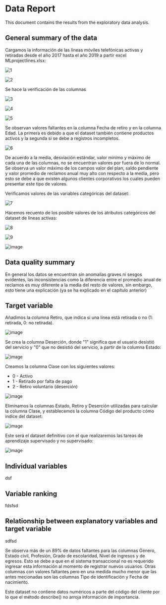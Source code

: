 # Data Report

This document contains the results from the exploratory data analysis.

## General summary of the data 

Cargamos la información de las líneas móviles telefónicas activas y retiradas desde el año 2017 hasta el año 2019 a partir excel MLprojectlines.xlsx:

![1](https://user-images.githubusercontent.com/66392216/171025376-1555b59f-97da-4a49-9b4c-00d1182970b9.JPG)

![2](https://user-images.githubusercontent.com/66392216/171025523-68ad5aa9-3846-419e-918f-0d68d5908bec.JPG)

Se hace la verificación de las columnas 

![3](https://user-images.githubusercontent.com/66392216/171025833-6eaba477-58c7-4946-81de-56504aa78d7b.JPG)

![4](https://user-images.githubusercontent.com/66392216/171026323-c38faba0-ea0c-4a81-95e4-c341a54953ba.JPG)

![5](https://user-images.githubusercontent.com/66392216/171026501-0c24a0bb-d976-48f0-bba2-7e76e1d977df.JPG)

Se observan valores faltantes en la columna Fecha de retiro y en la columna Edad. La primera es debido a que el dataset también contiene productos activos y la segunda si se debe a registros incompletos.

![6](https://user-images.githubusercontent.com/66392216/171026689-31bc6edb-046d-4997-8573-1e9006217384.JPG)

De acuerdo a la media, desviación estándar, valor mínimo y máximo de cada una de las columnas, no se encuentran valores por fuera de lo normal. Se observa un valor máximo de los campos valor del plan, saldo pendiente y valor promedio de reclamos anual muy alto con respecto a la media, pero esto se debe a que existen algunos clientes corporativos los cuales pueden presentar este tipo de valores.

Verificamos valores de las variables categóricas del dataset:

![7](https://user-images.githubusercontent.com/66392216/171026873-92c750f9-8a9d-4ffb-b7e9-02ace93d3294.JPG)


Hacemos recuento de los posible valores de los atributos categóricos del dataset de líneas activas:

![8](https://user-images.githubusercontent.com/66392216/171027079-9e3a2dc6-1c57-4ace-a404-b2b26ecbabd9.JPG)

![9](https://user-images.githubusercontent.com/66392216/171027183-251d9266-5e72-42d6-bada-4496afa89a80.JPG)

![image](https://user-images.githubusercontent.com/66392216/171027253-93280659-e04f-4f04-a045-a1f0a4c400c4.png)

## Data quality summary

En general los datos se encuentran sin anomalías graves ni sesgos evidentes, las inconsistencias como la diferencia entre el promedio anual de reclamos es muy diferente a la media del resto de valores, sin  embargo, esto tiene una explicación (ya se ha explicado en el capítulo anterior)

## Target variable

Añadimos la columna Retiro, que indica si una línea está retirada o no (1: retirada, 0: no retirada).

![image](https://user-images.githubusercontent.com/66392216/171029311-1930731a-61fd-4280-9972-3870564b6515.png)

Se crea la columna Deserción, donde "1" significa que el usuario desistió del servicio y "0" que no desistió del servicio, a partir de la columna Estado:

![image](https://user-images.githubusercontent.com/66392216/171030653-8aec5f0b-8fb4-42e9-81e4-552902db19c6.png)

Creamos la columna Clase con los siguientes valores:

* 0 - Activo
* 1 - Retirado por falta de pago
* 2 - Retiro voluntario (deserción)

![image](https://user-images.githubusercontent.com/66392216/171030736-4e9d02cf-f8de-40e3-8fa1-fdfb5aea705a.png)

Eliminamos la columnas Estado, Retiro y Deserción utilizadas para calcular la columna Clase, y  establecemos la columna Código del producto cómo indice del dataset:

![image](https://user-images.githubusercontent.com/66392216/171030823-b5fcf5a5-13c8-4853-9424-5d5009cae7d5.png)

Este será el dataset definitivo con el que realizaremos las tareas de aprendizaje supervisado y no supervisado:

![image](https://user-images.githubusercontent.com/66392216/171030990-b3680786-610d-4510-87fb-14ce8572a6ee.png)

## Individual variables

dsf

## Variable ranking

fdsfsd


## Relationship between explanatory variables and target variable


sdfsd


Se observa más de un 89% de datos faltantes para las columnas Género, Estado 
civil, Profesión, Grado de escolaridad, Nivel de ingresos y de egresos. Esto se debe a que en el sistema transaccional no es requerido ingresar esta información al momento de registrar nuevos usuarios. Otras columnas con valores faltantes pero en una medida mucho menor que las antes mecionadas son las columnas Tipo de identificación y Fecha de nacimiento.

Este dataset no contiene datos numéricos a parte del código del cliente por lo que el método describe() no arroja información de importancia.